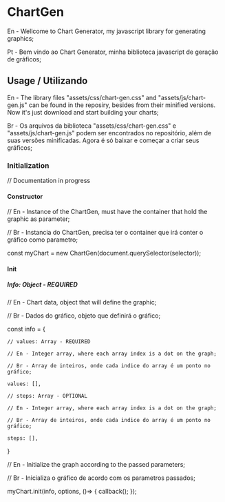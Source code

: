 # ChartGen

En - Wellcome to Chart Generator, my javascript library for generating graphics;

Pt - Bem vindo ao Chart Generator, minha biblioteca javascript de geração de gráficos;

## Usage / Utilizando

En - The library files "assets/css/chart-gen.css" and "assets/js/chart-gen.js" can be found in the reposiry, besides from their minified versions. Now it's just download and start building your charts;

Br - Os arquivos da biblioteca "assets/css/chart-gen.css" e "assets/js/chart-gen.js" podem ser encontrados no repositório, além de suas versões minificadas. Agora é só baixar e começar a criar seus gráficos;

### Initialization

// Documentation in progress

#### Constructor

// En - Instance of the ChartGen, must have the container that hold the graphic as parameter;

// Br - Instancia do ChartGen, precisa ter o container que irá conter o gráfico como parametro;

const myChart = new ChartGen(document.querySelector(selector));

#### Init

##### Info: Object - REQUIRED

// En - Chart data, object that will define the graphic;

// Br - Dados do gráfico, objeto que definirá o gráfico;

const info = {

    // values: Array - REQUIRED
    
    // En - Integer array, where each array index is a dot on the graph;
    
    // Br - Array de inteiros, onde cada indice do array é um ponto no gráfico;
    
    values: [],
    
    // steps: Array - OPTIONAL
    
    // En - Integer array, where each array index is a dot on the graph;
    
    // Br - Array de inteiros, onde cada indice do array é um ponto no gráfico;
    
    steps: [],
    
}

// En - Initialize the graph according to the passed parameters;

// Br - Inicializa o gráfico de acordo com os parametros passados;

myChart.init(info, options, ()=> { callback(); });




